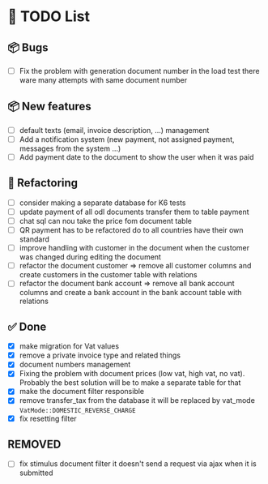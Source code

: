 # 🧠 TODO List

## 📦 Bugs

- [ ] Fix the problem with generation document number in the load test there ware many attempts with same document
  number

## 📦 New features

- [ ] default texts (email, invoice description, ...) management
- [ ] Add a notification system (new payment, not assigned payment, messages from the system ...)
- [ ] Add payment date to the document to show the user when it was paid

## 🔧 Refactoring

- [ ] consider making a separate database for K6 tests
- [ ] update payment of all odl documents transfer them to table payment
- [ ] chat sql can nou take the price fom document table
- [ ] QR payment has to be refactored do to all countries have their own standard
- [ ] improve handling with customer in the document when the customer was changed during editing the document
- [ ] refactor the document customer ⇒ remove all customer columns and create customers in the customer table with
  relations
- [ ] refactor the document bank account ⇒ remove all bank account columns and create a bank account in the bank account
  table with relations

## ✅ Done

- [x] make migration for Vat values
- [x] remove a private invoice type and related things
- [x] document numbers management
- [x] Fixing the problem with document prices (low vat, high vat, no vat). Probably the best solution will be to make a
  separate table for that
- [x] make the document filter responsible
- [x] remove transfer_tax from the database it will be replaced by vat_mode ``VatMode::DOMESTIC_REVERSE_CHARGE``
- [x] fix resetting filter

## REMOVED

- [ ] fix stimulus document filter it doesn't send a request via ajax when it is submitted